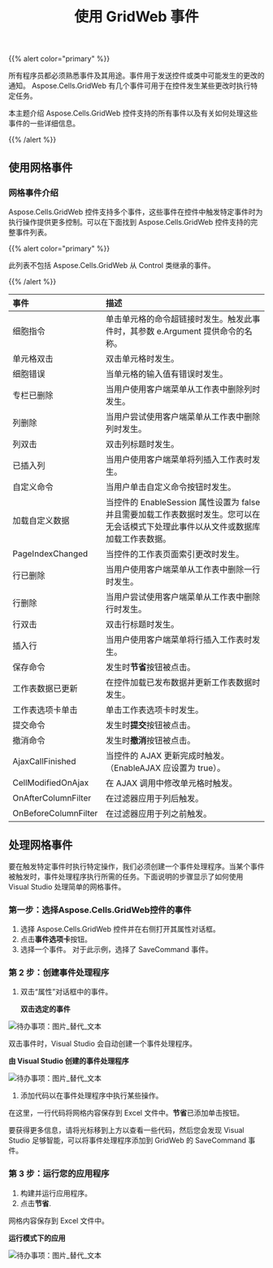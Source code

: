 ﻿---
title: 使用 GridWeb 事件
type: docs
weight: 70
url: /zh/net/working-with-gridweb-events/
---
{{% alert color="primary" %}} 

所有程序员都必须熟悉事件及其用途。事件用于发送控件或类中可能发生的更改的通知。 Aspose.Cells.GridWeb 有几个事件可用于在控件发生某些更改时执行特定任务。

本主题介绍 Aspose.Cells.GridWeb 控件支持的所有事件以及有关如何处理这些事件的一些详细信息。

{{% /alert %}} 
## **使用网格事件**
### **网格事件介绍**
Aspose.Cells.GridWeb 控件支持多个事件，这些事件在控件中触发特定事件时为执行操作提供更多控制。可以在下面找到 Aspose.Cells.GridWeb 控件支持的完整事件列表。

{{% alert color="primary" %}} 

此列表不包括 Aspose.Cells.GridWeb 从 Control 类继承的事件。

{{% /alert %}} 

|**事件** |**描述** |
|:- |:- |
|细胞指令|单击单元格的命令超链接时发生。触发此事件时，其参数 e.Argument 提供命令的名称。|
|单元格双击|双击单元格时发生。|
|细胞错误|当单元格的输入值有错误时发生。|
|专栏已删除|当用户使用客户端菜单从工作表中删除列时发生。|
|列删除|当用户尝试使用客户端菜单从工作表中删除列时发生。|
|列双击|双击列标题时发生。|
|已插入列|当用户使用客户端菜单将列插入工作表时发生。|
|自定义命令|当用户单击自定义命令按钮时发生。|
|加载自定义数据|当控件的 EnableSession 属性设置为 false 并且需要加载工作表数据时发生。您可以在无会话模式下处理此事件以从文件或数据库加载工作表数据。|
| PageIndexChanged|当控件的工作表页面索引更改时发生。|
|行已删除|当用户使用客户端菜单从工作表中删除一行时发生。|
|行删除|当用户尝试使用客户端菜单从工作表中删除行时发生。|
|行双击|双击行标题时发生。|
|插入行|当用户使用客户端菜单将行插入工作表时发生。|
|保存命令|发生时**节省**按钮被点击。|
|工作表数据已更新|在控件加载已发布数据并更新工作表数据时发生。|
|工作表选项卡单击|单击工作表选项卡时发生。|
|提交命令|发生时**提交**按钮被点击。|
|撤消命令|发生时**撤消**按钮被点击。|
|AjaxCallFinished|当控件的 AJAX 更新完成时触发。 （EnableAJAX 应设置为 true）。|
| CellModifiedOnAjax|在 AJAX 调用中修改单元格时触发。|
| OnAfterColumnFilter|在过滤器应用于列后触发。|
| OnBeforeColumnFilter|在过滤器应用于列之前触发。|
## **处理网格事件**
要在触发特定事件时执行特定操作，我们必须创建一个事件处理程序。当某个事件被触发时，事件处理程序执行所需的任务。下面说明的步骤显示了如何使用 Visual Studio 处理简单的网格事件。
### **第一步：选择Aspose.Cells.GridWeb控件的事件**
1. 选择 Aspose.Cells.GridWeb 控件并在右侧打开其属性对话框。
1. 点击**事件选项卡**按钮。
1. 选择一个事件。
对于此示例，选择了 SaveCommand 事件。
### **第 2 步：创建事件处理程序**
1. 双击“属性”对话框中的事件。

   **双击选定的事件** 

![待办事项：图片_替代_文本](working-with-gridweb-events_1.png)




双击事件时，Visual Studio 会自动创建一个事件处理程序。

**由 Visual Studio 创建的事件处理程序** 

![待办事项：图片_替代_文本](working-with-gridweb-events_2.png)




1. 添加代码以在事件处理程序中执行某些操作。

在这里，一行代码将网格内容保存到 Excel 文件中。**节省**已添加单击按钮。

要获得更多信息，请将光标移到上方以查看一些代码，然后您会发现 Visual Studio 足够智能，可以将事件处理程序添加到 GridWeb 的 SaveCommand 事件。
### **第 3 步：运行您的应用程序**
1. 构建并运行应用程序。
1. 点击**节省**.

网格内容保存到 Excel 文件中。

**运行模式下的应用** 

![待办事项：图片_替代_文本](working-with-gridweb-events_3.png)
